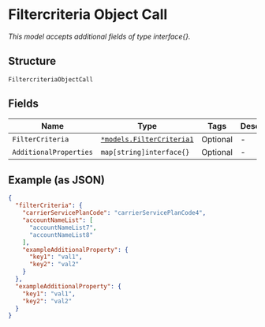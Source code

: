 
# Filtercriteria Object Call

*This model accepts additional fields of type interface{}.*

## Structure

`FiltercriteriaObjectCall`

## Fields

| Name | Type | Tags | Description |
|  --- | --- | --- | --- |
| `FilterCriteria` | [`*models.FilterCriteria1`](../../doc/models/filter-criteria-1.md) | Optional | - |
| `AdditionalProperties` | `map[string]interface{}` | Optional | - |

## Example (as JSON)

```json
{
  "filterCriteria": {
    "carrierServicePlanCode": "carrierServicePlanCode4",
    "accountNameList": [
      "accountNameList7",
      "accountNameList8"
    ],
    "exampleAdditionalProperty": {
      "key1": "val1",
      "key2": "val2"
    }
  },
  "exampleAdditionalProperty": {
    "key1": "val1",
    "key2": "val2"
  }
}
```

